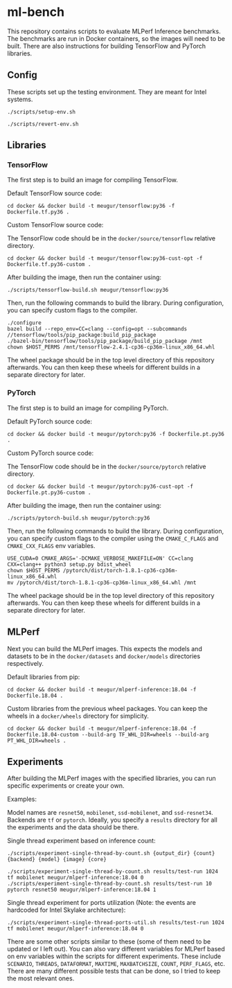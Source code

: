 # ml-bench

This repository contains scripts to evaluate MLPerf Inference benchmarks.
The benchmarks are run in Docker containers, so the images will need to be built.
There are also instructions for building TensorFlow and PyTorch libraries.

## Config
These scripts set up the testing environment. They are meant for Intel systems.
```
./scripts/setup-env.sh

./scripts/revert-env.sh
```

## Libraries

### TensorFlow

The first step is to build an image for compiling TensorFlow.

Default TensorFlow source code:
```
cd docker && docker build -t meugur/tensorflow:py36 -f Dockerfile.tf.py36 .
```

Custom TensorFlow source code:

The TensorFlow code should be in the `docker/source/tensorflow` relative directory.
```
cd docker && docker build -t meugur/tensorflow:py36-cust-opt -f Dockerfile.tf.py36-custom .
```

After building the image, then run the container using:
```
./scripts/tensorflow-build.sh meugur/tensorflow:py36
```
Then, run the following commands to build the library.
During configuration, you can specify custom flags to the compiler.
```
./configure
bazel build --repo_env=CC=clang --config=opt --subcommands //tensorflow/tools/pip_package:build_pip_package
./bazel-bin/tensorflow/tools/pip_package/build_pip_package /mnt 
chown $HOST_PERMS /mnt/tensorflow-2.4.1-cp36-cp36m-linux_x86_64.whl
```
The wheel package should be in the top level directory of this repository afterwards.
You can then keep these wheels for different builds in a separate directory for later.

### PyTorch

The first step is to build an image for compiling PyTorch.

Default PyTorch source code:
```
cd docker && docker build -t meugur/pytorch:py36 -f Dockerfile.pt.py36 .
```

Custom PyTorch source code:

The TensorFlow code should be in the `docker/source/pytorch` relative directory.
```
cd docker && docker build -t meugur/pytorch:py36-cust-opt -f Dockerfile.pt.py36-custom .
```

After building the image, then run the container using:
```
./scripts/pytorch-build.sh meugur/pytorch:py36
```
Then, run the following commands to build the library.
During configuration, you can specify custom flags to the compiler using the `CMAKE_C_FLAGS` and `CMAKE_CXX_FLAGS` env variables.
```
USE_CUDA=0 CMAKE_ARGS='-DCMAKE_VERBOSE_MAKEFILE=ON' CC=clang CXX=clang++ python3 setup.py bdist_wheel
chown $HOST_PERMS /pytorch/dist/torch-1.8.1-cp36-cp36m-linux_x86_64.whl
mv /pytorch/dist/torch-1.8.1-cp36-cp36m-linux_x86_64.whl /mnt
```
The wheel package should be in the top level directory of this repository afterwards.
You can then keep these wheels for different builds in a separate directory for later.

## MLPerf

Next you can build the MLPerf images.
This expects the models and datasets to be in the `docker/datasets` and `docker/models` directories respectively.

Default libraries from pip:
```
cd docker && docker build -t meugur/mlperf-inference:18.04 -f Dockerfile.18.04 .
```

Custom libraries from the previous wheel packages. You can keep the wheels in a `docker/wheels` directory for simplicity.
```
cd docker && docker build -t meugur/mlperf-inference:18.04 -f Dockerfile.18.04-custom --build-arg TF_WHL_DIR=wheels --build-arg PT_WHL_DIR=wheels .
```

## Experiments

After building the MLPerf images with the specified libraries, you can run specific experiments or create your own.

Examples:

Model names are `resnet50`, `mobilenet`, `ssd-mobilenet`, and `ssd-resnet34`. Backends are `tf` or `pytorch`.
Ideally, you specify a `results` directory for all the experiments and the data should be there.

Single thread experiment based on inference count:
```
./scripts/experiment-single-thread-by-count.sh {output_dir} {count} {backend} {model} {image} {core}

./scripts/experiment-single-thread-by-count.sh results/test-run 1024 tf mobilenet meugur/mlperf-inference:18.04 0
./scripts/experiment-single-thread-by-count.sh results/test-run 10 pytorch resnet50 meugur/mlperf-inference:18.04 1
```

Single thread experiment for ports utilization (Note: the events are hardcoded for Intel Skylake architecture):
```
./scripts/experiment-single-thread-ports-util.sh results/test-run 1024 tf mobilenet meugur/mlperf-inference:18.04 0
```

There are some other scripts similar to these (some of them need to be updated or I left out).
You can also vary different variables for MLPerf based on env variables within the scripts for different experiments.
These include `SCENARIO`, `THREADS`, `DATAFORMAT`, `MAXTIME`, `MAXBATCHSIZE`, `COUNT`, `PERF_FLAGS`, etc.
There are many different possible tests that can be done, so I tried to keep the most relevant ones.

